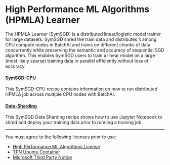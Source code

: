 # High Performance ML Algorithms (HPMLA) Learner

The HPMLA Learner (SymSGD) is a distributed linear/logistic model trainer for large datasets. SymSGD shred the train data and distributes it among CPU compute nodes 
in BatchAI and trains on different chunks of data concurrently while preserving the semantic and accuracy of sequential SGD algorithm. 
This enables SymSGD users to train a linear model on a large (most likely sparse) training data in parallel efficiently without loss of accuracy.

#### [SymSGD-CPU](./SymSGD-CPU)
This SymSGD-CPU recipe contains information on how to run distributed HPMLA job across multiple CPU nodes with BatchAI.

#### [Data-Sharding](./Data-Sharding)
This SymSGD Data Sharding recipe shows how to use Jupyter Notebook to shred and deploy your training data prior to running a training job.

-----------------------------------------------------
You must agree to the following licenses prior to use:
* [High Performance ML Algorithms License](https://github.com/saeedmaleki/Distributed-Linear-Learner/blob/master/High%20Performance%20ML%20Algorithms%20-%20Standalone%20(free)%20Use%20Terms%20V2%20(06-06-18).txt)
* [TPN Ubuntu Container](https://github.com/saeedmaleki/Distributed-Linear-Learner/blob/master/TPN_Ubuntu%20Container_16-04-FINAL.txt)
* [Microsoft Third Party Notice](https://github.com/saeedmaleki/Distributed-Linear-Learner/blob/master/MicrosoftThirdPartyNotice.txt) 
